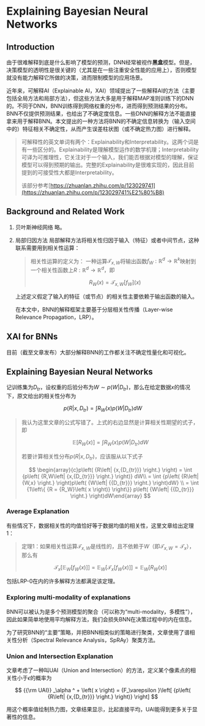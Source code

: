 # Explaining Bayesian Neural Networks

## Introduction

由于很难解释到底是什么影响了模型的预测，DNN经常被视作**黑盒**模型。但是，决策模型的透明性是很关键的（尤其是在一些注重安全性能的应用上），否则模型就没有能力解释它所做的决策，进而限制模型的应用场景。

近年来，可解释AI（Explainable AI，XAI）领域提出了一些解释AI的方法（主要包括全局方法和局部方法），但这些方法大多是用于解释MAP准则训练下的DNN的。不同于DNN，BNN训练得到网络权重的分布，进而得到预测结果的分布。BNN不仅提供预测结果，也给出了不确定度信息。一些DNN的解释方法不能直接拿来用于解释BNN。本文提出的一种方法将BNN的不确定信息转换为（输入空间中的）特征相关不确定性，从而产生误差柱状图（或不确定热力图）进行解释。

> 可解释性的英文单词有两个：Explainability和Interpretability。这两个词是有一些区分的。Explainability是理解模型运作的数学机理；Interpretability可译为可推理性，它关注对于一个输入，我们能否根据对模型的理解，保证模型可以得到预期的输出。完整的Explainability是很难实现的，因此目前提到的可接受性大都是Interpretability。
>
> 该部分参考[https://zhuanlan.zhihu.com/p/123029741](https://zhuanlan.zhihu.com/p/123029741%E2%80%B8)

## Background and Related Work

1. 贝叶斯神经网络
   略。
2. 局部归因方法
   局部解释方法将相关性归因于输入（特征）或者中间节点，这种联系需要用到相关性运算：

   > 相关性运算的定义为：
   > 一种运算${{{\mathcal T}}_{x,W}}$将输出函数${f_W}:{\mathbb R^d} \to {\mathbb R^k}$映射到一个相关性函数上${R}:{\mathbb R^d} \to {\mathbb R^d}$，即
   >
   > $$
   > {R_W}\left( x \right) = {\mathcal T_{x,W}}\left[ {{f_W}} \right]\left( x \right)
   > $$
   >

   上述定义假定了输入的特征（或节点）的相关性主要依赖于输出函数的输入。

   在本文中，BNN的解释框架主要基于分层相关性传播（Layer-wise Relevance Propagation，LRP）。

## XAI for BNNs

目前（截至文章发布）大部分解释BNN的工作都关注不确定性量化和可视化。

## Explaining Bayesian Neural Networks

记训练集为$D_{tr}$，设权重的后验分布为$W \sim p\left( {W\left| {{D_{tr}}} \right.} \right)$，那么在给定数据$x$的情况下，原文给出的相关性分布为

$$
p\left( {R\left| {x,{D_{tr}}} \right.} \right) = \int {{R_W}\left( x \right)} p\left( {W\left| {{D_{tr}}} \right.} \right)dW
$$

> 我认为这里文章的公式写错了。上式的右边显然是计算相关性期望的式子，即
>
> $$
> \mathbb E\left[ {{R_W}\left( x \right)} \right] = \int {{R_W}\left( x \right)} p\left( {W\left| {{D_{tr}}} \right.} \right)dW
> $$
>
> 若要计算相关性分布$p\left( {R\left| {x,{D_{tr}}} \right.} \right)$，应该服从以下式子
>
> $$
> \begin{array}{c}p\left( {R\left| {x,{D_{tr}}} \right.} \right) = \int {p\left( {R,W\left| {x,{D_{tr}}} \right.} \right)} dW\\ = \int {p\left( {R\left| {W,x} \right.} \right)p\left( {W\left| {{D_{tr}}} \right.} \right)dW} \\ = \int {1\left\{ {R = {R_W}\left( x \right)} \right\}} p\left( {W\left| {{D_{tr}}} \right.} \right)dW\end{array}
> $$

### Average Explanation

有些情况下，数据相关性的均值恰好等于数据均值的相关性，这里文章给出定理1：

> 定理1：如果相关性运算${{{\mathcal T}}_{x,W}}$是线性的，且不依赖于$W$（即${{\mathcal T}_{x,W}}={{\mathcal T}_x}$），那么有
>
> $$
> {{\mathcal T}_x}\left[ {{\mathbb E_W}\left[ {{f_W}\left( x \right)} \right]} \right] = {\mathbb E_W}\left[ {{{\mathcal T}_x}\left[ {{f_W}\left( x \right)} \right]} \right] = {\mathbb E_W}\left[ {{R_W}\left( x \right)} \right]
> $$

包括LRP-0在内的许多解释方法都满足该定理。

### Exploring multi-modality of explanations

BNN可以被认为是多个预测模型的聚合（可以称为“multi-modality，多模性”），因此如果简单地使用平均解释方法，我们会损失BNN在决策过程中的内在信息。

为了研究BNN的“主要”策略，并把BNN相类似的策略进行聚类，文章使用了谱相关性分析（Spectral Relevance Analysis，SpRAy）聚类方法。

### Union and Intersection Explanation

文章考虑了一种叫UAI（Union and Intersection）的方法，定义某个像素点的相关性小于$\epsilon$的概率为

$$
{{\rm UAI}} _\alpha ^ + \left( x \right) = {F_\varepsilon }\left[ {p\left( {R\left| {x,{D_{tr}}} \right.} \right)} \right]
$$

用这个概率值绘制热力图，文章结果显示，比起直接平均，UAI能得到更多关于显著性的信息。

